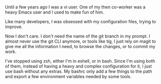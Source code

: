 Until a few years ago I was a vi user. One of my then co-worker was a heavy Emacs user and I used to make fun of him.

Like many developers, I was obsessed with my configuration files, trying to improve.

Now I don't care. I don't need the name of the git branch in my prompt. I almost never use the git CLI anymore, or tools like tig, I just rely on magit to give me all the information I need, to browse the changes, or to commit my work.

I've stopped using zsh, either I'm in eshell, or in bash. Since I'm using both of them, instead of having a heavy and complex configuration for it, I just use bash without any extras. My bashrc only add a few things to the path and export a few environment variables needed by some tools.
